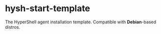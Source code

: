 # hysh-start-template

The HyperShell agent installation template. Compatible with **Debian**-based distros.